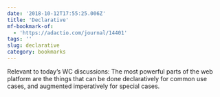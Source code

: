 ```yaml
---
date: '2018-10-12T17:55:25.006Z'
title: 'Declarative'
mf-bookmark-of:
  - 'https://adactio.com/journal/14401'
tags: ''
slug: declarative
category: bookmarks
---
```


Relevant to today’s WC discussions: The most powerful parts of the web platform are the things that can be done declaratively for common use cases, and augmented imperatively for special cases.
